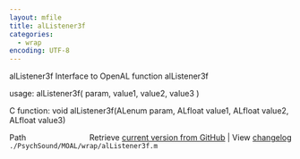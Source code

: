```yaml
---
layout: mfile
title: alListener3f
categories:
  - wrap
encoding: UTF-8
---
```


alListener3f  Interface to OpenAL function alListener3f

usage:  alListener3f\( param, value1, value2, value3 \)

C function:  void alListener3f\(ALenum param, ALfloat value1, ALfloat value2, ALfloat value3\)


<div class="code_header" style="text-align:right;">
  <span style="float:left;">Path&nbsp;&nbsp;</span> <span class="counter">Retrieve <a href=
  "https://raw.github.com/Psychtoolbox-3/Psychtoolbox-3/beta/./PsychSound/MOAL/wrap/alListener3f.m">current version from GitHub</a> | View <a href=
  "https://github.com/Psychtoolbox-3/Psychtoolbox-3/commits/beta/./PsychSound/MOAL/wrap/alListener3f.m">changelog</a></span>
</div>
<div class="code">
  <code>./PsychSound/MOAL/wrap/alListener3f.m</code>
</div>
